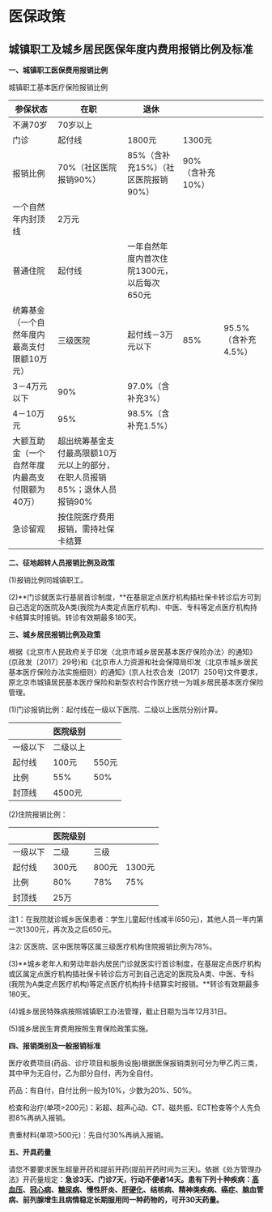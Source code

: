 



# **医保政策**

## 城镇职工及城乡居民医保年度内费用报销比例及标准

**一、城镇职工医保费用报销比例**

城镇职工基本医疗保险报销比例

| 参保状态                                       | 在职                                                         | 退休                                        |                  |                     |
| ---------------------------------------------- | ------------------------------------------------------------ | ------------------------------------------- | ---------------- | ------------------- |
| 不满70岁                                       | 70岁以上                                                     |                                             |                  |                     |
| 门诊                                           | 起付线                                                       | 1800元                                      | 1300元           |                     |
| 报销比例                                       | 70%（社区医院报销90%）                                       | 85%（含补充15%）（社区医院报销90%）         | 90%（含补充10%） |                     |
| 一个自然年内封顶线                             | 2万元                                                        |                                             |                  |                     |
| 普通住院                                       | 起付线                                                       | 一年自然年度内首次住院1300元，以后每次650元 |                  |                     |
| 统筹基金（一个自然年度内最高支付限额10万元）   | 三级医院                                                     | 起付线－3万元以下                           | 85%              | 95.5%（含补充4.5%） |
| 3－4万元以下                                   | 90%                                                          | 97.0%（含补充3%）                           |                  |                     |
| 4－10万元                                      | 95%                                                          | 98.5%（含补充1.5%）                         |                  |                     |
| 大额互助金（一个自然年度内最高支付限额为40万） | 超出统筹基金支付最高限额10万元以上的部分，在职人员报销85%；退休人员报销90% |                                             |                  |                     |
| 急诊留观                                       | 按住院医疗费用报销，需持社保卡结算                           |                                             |                  |                     |

**二、征地超转人员报销比例及政策**

(1)报销比例同城镇职工。

(2)**门诊就医实行基层首诊制度，**在基层定点医疗机构插社保卡转诊后方可到自己选定的医院及A类(我院为A类定点医疗机构)、中医、专科等定点医疗机构持卡结算实时报销。转诊有效期最多180天。



**三、城乡居民报销比例及政策**

根据《北京市人民政府关于印发〈北京市城乡居民基本医疗保险办法〉的通知》(京政发〔2017〕29号)和《北京市人力资源和社会保障局印发〈北京市城乡居民基本医疗保险办法实施细则〉的通知》(京人社农合发〔2017〕250号)文件要求，原北京市城镇居民基本医疗保险和新型农村合作医疗统一为城乡居民基本医疗保险管理。

(1)门诊报销比例：起付线在一级以下医院、二级以上医院分别计算。

|          | 医院级别 |       |
| -------- | -------- | ----- |
| 一级以下 | 二级以上 |       |
| 起付线   | 100元    | 550元 |
| 比例     | 55%      | 50%   |
| 封顶线   | 4500元   |       |

(2)住院报销比例：

|          | 医院级别 |       |        |
| -------- | -------- | ----- | ------ |
| 一级以下 | 二级     | 三级  |        |
| 起付线   | 300元    | 800元 | 1300元 |
| 比例     | 80%      | 78%   | 75%    |
| 封顶线   | 25万     |       |        |



注1：在我院就诊城乡医保患者：学生儿童起付线减半(650元)，其他人员一年内第一次1300元，再次及之后650元。

注2: 区医院、区中医院等区属三级医疗机构住院报销比例为78%。

(3)**城乡老年人和劳动年龄内居民门诊就医实行首诊制度，在基层定点医疗机构或区属定点医疗机构插社保卡转诊后方可到自己选定的医院及A类、中医、专科(我院为A类定点医疗机构)等定点医疗机构持卡结算实时报销。**转诊有效期最多180天。

(4)城乡居民特殊病按照城镇职工办法管理，截止日期为当年12月31日。

(5)城乡居民生育费用按照生育保险政策实施。



**四、报销类别及一般报销标准**

医疗收费项目(药品、诊疗项目和服务设施)根据医保报销类别可分为甲乙丙三类，其中甲为无自付，乙为部分自付，丙为全自付。

药品：有自付，自付比例一般为10%，少数为20%、50%。

检查和治疗(单项>200元)：彩超、超声心动、CT、磁共振、ECT检查等个人先负担8%再纳入报销。

贵重材料(单项>500元)：先自付30%再纳入报销。



**五、开具药量**

请您不要要求医生超量开药和提前开药(提前开药时间为三天)。依据《处方管理办法》开药量规定：**急诊3天、门诊7天，行动不便者14天。患有下列十种疾病：[高血压](http://www.bfh.com.cn/Html/Diseases/Main/Index_108.html)、[冠心病](http://www.bfh.com.cn/Html/Diseases/Main/Index_107.html)、[糖尿病](http://www.bfh.com.cn/Html/Diseases/Main/Index_590.html)、慢性肝炎、[肝硬化](http://www.bfh.com.cn/Html/Diseases/Main/Index_598.html)、结核病、精神类疾病、癌症、脑血管病、前列腺增生且病情稳定长期服用同一种药物的，可开30天药量。**

[1]: http://www.bfh.com.cn/Html/News/Articles/203199.html

